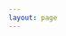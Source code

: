 ```yaml
---
layout: page
---
```


<script setup>
import {
  VPTeamPage,
  VPTeamPageTitle,
  VPTeamMembers
} from 'vitepress/theme'

const members = [
  {
    avatar: 'me.jpg',
    name: 'Aadi Kanwar',
    title: 'Developer',
    links: [
      { icon: 'github', link: 'https://github.com/aadi-kanwar' },
      { icon: 'linkedin', link: 'https://www.linkedin.com/in/aadi-kanwar-b94891262/' },
      { icon: 'instagram', link: 'https://www.instagram.com/_a.k.4.6_/'},
      { icon: 'discord', link: 'https://discordapp.com/users/a.k.4.6'}
    ]
  },
  
]
</script>

<VPTeamPage>
  <VPTeamPageTitle>
    <template #title>
      Hi 👋
    </template>
    <template #lead>
      I am glad that you are here! I hope you like browsing through AU-topia.
    </template>
  </VPTeamPageTitle>
  <VPTeamMembers
    :members="members"
  />
</VPTeamPage>

